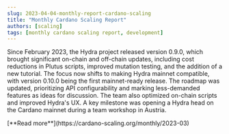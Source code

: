 ```yaml
---
slug: 2023-04-04-monthly-report-cardano-scaling
title: "Monthly Cardano Scaling Report"
authors: [scaling]
tags: [monthly cardano scaling report, development]
---
```

Since February 2023, the Hydra project released version 0.9.0, which brought significant on-chain and off-chain updates, including cost reductions in Plutus scripts, improved mutation testing, and the addition of a new tutorial. The focus now shifts to making Hydra mainnet compatible, with version 0.10.0 being the first mainnet-ready release. The roadmap was updated, prioritizing API configurability and marking less-demanded features as ideas for discussion. The team also optimized on-chain scripts and improved Hydra's UX. A key milestone was opening a Hydra head on the Cardano mainnet during a team workshop in Austria.

<div style={{ textAlign: 'right' }}>
 [**Read more**](https://cardano-scaling.org/monthly/2023-03) 
</div>